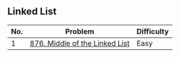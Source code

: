 ## Linked List

| No.  | Problem                                                                       | Difficulty |
|----|---------------------------------------------------------------------------------|------------|
| 1  | [876. Middle of the Linked List](https://leetcode.com/problems/middle-of-the-linked-list/description/)                   | Easy       |
